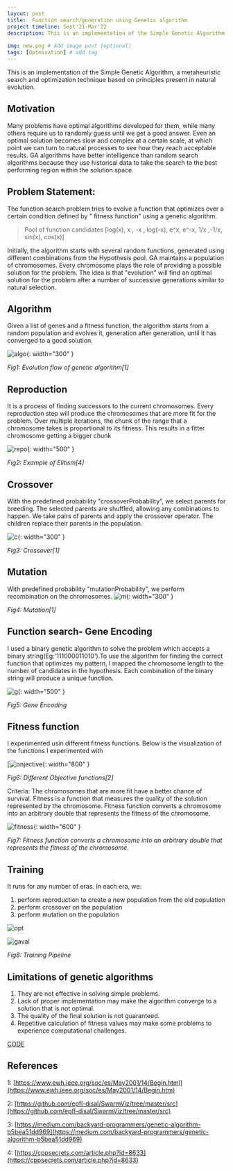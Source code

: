 ```yaml
---
layout: post
title:  Function search/generation using Genetic algorithm
project timeline: Sept'21-Mar'22
description: This is an implementation of the Simple Genetic Algorithm.Given a list of genes and a fitness function, the algorithm starts from a random population and evolves it, generation after generation, until it has converged to a good solution.
 
img: new.png # Add image post (optional)
tags: [Optmization] # add tag
---
```


This is an implementation of the Simple Genetic Algorithm, a metaheuristic search and optimization technique based on principles present in natural evolution. 

## Motivation
Many problems have optimal algorithms developed for them, while many others require us to randomly guess until we get a good answer. Even an optimal solution becomes slow and complex at a certain scale, at which point we can turn to natural processes to see how they reach acceptable results.
GA algorithms have better intelligence than random search algorithms because they use historical data to take the search to the best performing region within the solution space.



## Problem Statement:
The function search problem tries to evolve a function that optimizes over a certain condition defined by " fitness function"   using a genetic algorithm.

> Pool of function candidates
>[log(x), x , -x , log(-x), e^x, e^-x, 1/x ,-1/x, sin(x), cos(x)]

Initially, the algorithm starts with several random functions, generated using different combinations from the Hypothesis pool.
GA maintains a population of chromosomes. Every chromosome plays the role of providing a possible solution for the problem. The idea is that "evolution" will find an optimal solution for the problem after a number of successive generations similar to natural selection. 


## Algorithm  
Given a list of genes and a fitness function, the algorithm starts from a random population and evolves it, generation after generation, until it has converged to a good solution.

![algo](../assets/img/genetic.gif){: width="300" }

*Fig1: Evolution flow of genetic algorithm[1]*

## Reproduction 
It is a process of finding successors to the current chromosomes. Every reproduction step will produce the chromosomes that are more fit for the problem. 
Over multiple iterations, the chunk of the range that a chromosome takes is proportional to its fitness. This results in a fitter chromosome getting a bigger chunk

![repo](../assets/img/reproduction.png){: width="500" }

*Fig2: Example of Elitism[4]*

## Crossover
With the predefined probability "crossoverProbability", we select parents for breeding. The selected parents are shuffled, allowing any combinations to happen. We take pairs of parents and apply the crossover operator. The children replace their parents in the population.

![c](../assets/img/crossover.gif){: width="300" }

*Fig3: Crossover[1]*

## Mutation 
With predefined probability "mutationProbability", we perform recombination on the chromosomes.
![m](../assets/img/mutation.gif){: width="300" }

*Fig4: Mutation[1]*

## Function search- Gene Encoding
I used a binary genetic algorithm to solve the problem which accepts a binary string(Eg:'111000011010').To use the algorithm for finding the correct function that optimizes my pattern, I mapped the chromosome length to the number of candidates in the hypothesis. Each combination of the binary string will produce a unique function.

![g](../assets/img/decode.png){: width="500" }

*Fig5: Gene Encoding*



## Fitness function 
I experimented usin different fitness functions. Below is the visualization of the functions I experimented with 

[![onjective](../assets/img/objective.png){: width="800" }

*Fig6: Different Objective functions[2]*

Criteria: The chromosomes that are more fit have a better chance of survival. Fitness is a function that measures the quality of the solution represented by the chromosome. Fitness function converts a chromosome into an arbitrary double that represents the fitness of the chromosome.

![fitness](../assets/img/fitness.png){: width="600" }

*Fig7: Fitness function converts a chromosome into an arbitrary double that represents the fitness of the chromosome.*



## Training

It runs for any number of eras. In each era, we:

1. perform reproduction to create a new population from the old population
2. perform crossover on the population
3. perform mutation on the population

![opt](../assets/img/optp.gif)

![gaval](../assets/img/gaeval.png)

*Fig8: Training Pipeline*


## Limitations of genetic algorithms
1. They are not effective in solving simple problems.
2. Lack of proper implementation may make the algorithm converge to a solution that is not optimal.
3. The quality of the final solution is not guaranteed.
4. Repetitive calculation of fitness values may make some problems to experience computational challenges.


[CODE](https://github.com/ashleetiw/genetic-algorithm-for-automatic-search-tuning)
 

## References

1: [https://www.ewh.ieee.org/soc/es/May2001/14/Begin.html](https://www.ewh.ieee.org/soc/es/May2001/14/Begin.htm)

2: [https://github.com/epfl-disal/SwarmViz/tree/master/src](https://github.com/epfl-disal/SwarmViz/tree/master/src)

3: [https://medium.com/backyard-programmers/genetic-algorithm-b5bea51dd969](https://medium.com/backyard-programmers/genetic-algorithm-b5bea51dd969)

4: [https://cppsecrets.com/article.php?id=8633](https://cppsecrets.com/article.php?id=8633)



